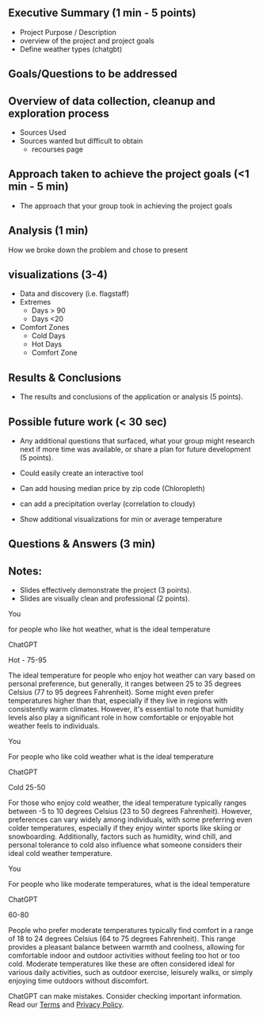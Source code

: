 ## Executive Summary (1 min - 5 points)
- Project Purpose / Description
- overview of the project and project goals
- Define weather types (chatgbt)


## Goals/Questions to be addressed

## Overview of data collection, cleanup and exploration process

- Sources Used
- Sources wanted but difficult to obtain
    - recourses page


## Approach taken to achieve the project goals (<1 min - 5 min)

 -   The approach that your group took in achieving the project goals

## Analysis (1 min)

How we broke down the problem and chose to present


## visualizations (3-4)

- Data and discovery (i.e. flagstaff)
- Extremes
    - Days > 90
    - Days <20
- Comfort Zones
    - Cold Days
    - Hot Days
    - Comfort Zone

## Results & Conclusions
- The results and conclusions of the application or analysis (5 points).

## Possible future work (< 30 sec)

-   Any additional questions that surfaced, what your group might research next if more time was available, or share a plan for future development (5 points).

- Could easily create an interactive tool
- Can add housing median price by zip code (Chloropleth)
- can add a precipitation overlay (correlation to cloudy)
- Show additional visualizations for min or average temperature


## Questions & Answers (3 min)


## Notes:
-   Slides effectively demonstrate the project (3 points).
-   Slides are visually clean and professional (2 points).


You

for people who like hot weather, what is the ideal temperature

ChatGPT

Hot - 75-95

The ideal temperature for people who enjoy hot weather can vary based on personal preference, but generally, it ranges between 25 to 35 degrees Celsius (77 to 95 degrees Fahrenheit). Some might even prefer temperatures higher than that, especially if they live in regions with consistently warm climates. However, it's essential to note that humidity levels also play a significant role in how comfortable or enjoyable hot weather feels to individuals.

You

For people who like cold weather what is the ideal temperature

ChatGPT

Cold 25-50

For those who enjoy cold weather, the ideal temperature typically ranges between -5 to 10 degrees Celsius (23 to 50 degrees Fahrenheit). However, preferences can vary widely among individuals, with some preferring even colder temperatures, especially if they enjoy winter sports like skiing or snowboarding. Additionally, factors such as humidity, wind chill, and personal tolerance to cold also influence what someone considers their ideal cold weather temperature.

You

For people who like moderate temperatures, what is the ideal temperature

ChatGPT

60-80

People who prefer moderate temperatures typically find comfort in a range of 18 to 24 degrees Celsius (64 to 75 degrees Fahrenheit). This range provides a pleasant balance between warmth and coolness, allowing for comfortable indoor and outdoor activities without feeling too hot or too cold. Moderate temperatures like these are often considered ideal for various daily activities, such as outdoor exercise, leisurely walks, or simply enjoying time outdoors without discomfort.

ChatGPT can make mistakes. Consider checking important information. Read our [Terms](https://openai.com/terms) and [Privacy Policy](https://openai.com/privacy).

